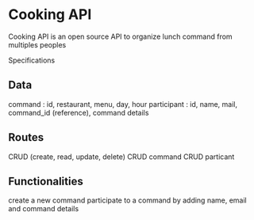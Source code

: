 # Cooking API

Cooking API is an open source API to organize lunch command from multiples peoples

Specifications

## Data
command : id, restaurant, menu, day, hour
participant : id, name, mail, command_id (reference), command details

## Routes
CRUD (create, read, update, delete) 
CRUD command
CRUD particant

## Functionalities
create a new command
participate to a command by adding name, email and command details
